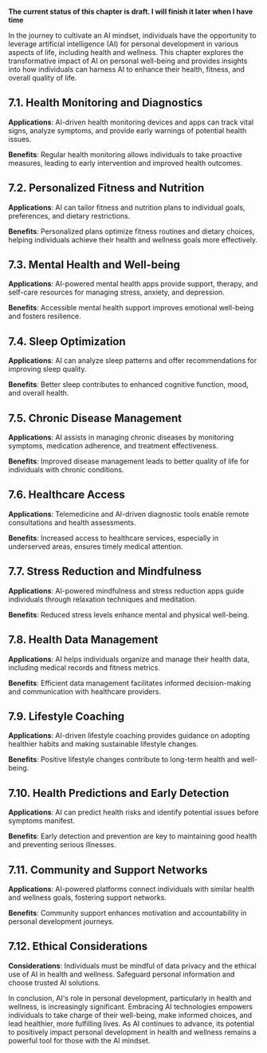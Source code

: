 **The current status of this chapter is draft. I will finish it later when I have time**

In the journey to cultivate an AI mindset, individuals have the opportunity to leverage artificial intelligence (AI) for personal development in various aspects of life, including health and wellness. This chapter explores the transformative impact of AI on personal well-being and provides insights into how individuals can harness AI to enhance their health, fitness, and overall quality of life.

7.1. **Health Monitoring and Diagnostics**
------------------------------------------

**Applications**: AI-driven health monitoring devices and apps can track vital signs, analyze symptoms, and provide early warnings of potential health issues.

**Benefits**: Regular health monitoring allows individuals to take proactive measures, leading to early intervention and improved health outcomes.

7.2. **Personalized Fitness and Nutrition**
-------------------------------------------

**Applications**: AI can tailor fitness and nutrition plans to individual goals, preferences, and dietary restrictions.

**Benefits**: Personalized plans optimize fitness routines and dietary choices, helping individuals achieve their health and wellness goals more effectively.

7.3. **Mental Health and Well-being**
-------------------------------------

**Applications**: AI-powered mental health apps provide support, therapy, and self-care resources for managing stress, anxiety, and depression.

**Benefits**: Accessible mental health support improves emotional well-being and fosters resilience.

7.4. **Sleep Optimization**
---------------------------

**Applications**: AI can analyze sleep patterns and offer recommendations for improving sleep quality.

**Benefits**: Better sleep contributes to enhanced cognitive function, mood, and overall health.

7.5. **Chronic Disease Management**
-----------------------------------

**Applications**: AI assists in managing chronic diseases by monitoring symptoms, medication adherence, and treatment effectiveness.

**Benefits**: Improved disease management leads to better quality of life for individuals with chronic conditions.

7.6. **Healthcare Access**
--------------------------

**Applications**: Telemedicine and AI-driven diagnostic tools enable remote consultations and health assessments.

**Benefits**: Increased access to healthcare services, especially in underserved areas, ensures timely medical attention.

7.7. **Stress Reduction and Mindfulness**
-----------------------------------------

**Applications**: AI-powered mindfulness and stress reduction apps guide individuals through relaxation techniques and meditation.

**Benefits**: Reduced stress levels enhance mental and physical well-being.

7.8. **Health Data Management**
-------------------------------

**Applications**: AI helps individuals organize and manage their health data, including medical records and fitness metrics.

**Benefits**: Efficient data management facilitates informed decision-making and communication with healthcare providers.

7.9. **Lifestyle Coaching**
---------------------------

**Applications**: AI-driven lifestyle coaching provides guidance on adopting healthier habits and making sustainable lifestyle changes.

**Benefits**: Positive lifestyle changes contribute to long-term health and well-being.

7.10. **Health Predictions and Early Detection**
------------------------------------------------

**Applications**: AI can predict health risks and identify potential issues before symptoms manifest.

**Benefits**: Early detection and prevention are key to maintaining good health and preventing serious illnesses.

7.11. **Community and Support Networks**
----------------------------------------

**Applications**: AI-powered platforms connect individuals with similar health and wellness goals, fostering support networks.

**Benefits**: Community support enhances motivation and accountability in personal development journeys.

7.12. **Ethical Considerations**
--------------------------------

**Considerations**: Individuals must be mindful of data privacy and the ethical use of AI in health and wellness. Safeguard personal information and choose trusted AI solutions.

In conclusion, AI's role in personal development, particularly in health and wellness, is increasingly significant. Embracing AI technologies empowers individuals to take charge of their well-being, make informed choices, and lead healthier, more fulfilling lives. As AI continues to advance, its potential to positively impact personal development in health and wellness remains a powerful tool for those with the AI mindset.
